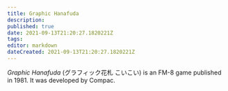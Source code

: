 ```yaml
---
title: Graphic Hanafuda
description: 
published: true
date: 2021-09-13T21:20:27.1820221Z 
tags: 
editor: markdown
dateCreated: 2021-09-13T21:20:27.1820221Z
---
```

_Graphic Hanafuda_ (<span lang='ja'>グラフィック花札 こいこい</span>) is an FM-8 game published in 1981.
It was developed by Compac.
